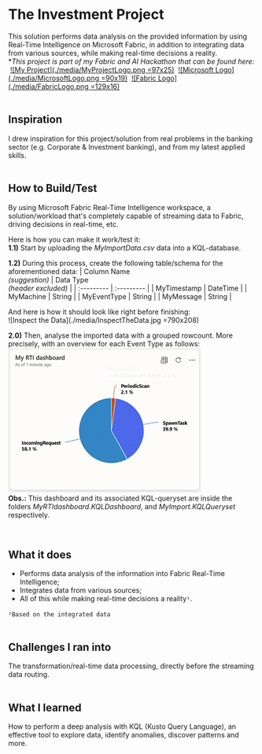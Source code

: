 # The Investment Project
This solution performs data analysis on the provided information by using Real-Time Intelligence on Microsoft Fabric, in addition to integrating data from various sources, while making real-time decisions a reality.  
**This project is part of my Fabric and AI Hackathon that can be found here:*
&nbsp;[![My Project](./media/MyProjectLogo.png =97x25)](https://devpost.com/software/the-investment-project)
&nbsp;[![Microsoft Logo](./media/MicrosoftLogo.png =90x19)](https://developer.microsoft.com/en-us/)
&nbsp;[![Fabric Logo](./media/FabricLogo.png =129x16)](https://www.microsoft.com/en-us/microsoft-fabric)  
<br>

## Inspiration
I drew inspiration for this project/solution from real problems in the banking sector (e.g. Corporate & Investment banking), and from my latest applied skills.  
<br>

## How to Build/Test
By using Microsoft Fabric Real-Time Intelligence workspace, a solution/workload that's completely capable of streaming data to Fabric, driving decisions in real-time, etc.  

Here is how you can make it work/test it:  
**1.1)** Start by uploading the *MyImportData.csv* data into a KQL-database.

**1.2)** During this process, create the following table/schema for the aforementioned data:
| Column Name <br> *(suggestion)* | Data Type <br> *(header excluded)* |
| :---------  | :--------- |
| MyTimestamp | DateTime |
| MyMachine   | String |
| MyEventType | String |
| MyMessage   | String |

And here is how it should look like right before finishing:  
![Inspect the Data](./media/InspectTheData.jpg =790x208)

**2.0)** Then, analyse the imported data with a grouped rowcount. More precisely, with an overview for each Event Type as follows:  
![Inspect the Data](./media/MyImport-Visual.gif)  
**Obs.:** This dashboard and its associated KQL-queryset are inside the folders *MyRTIdashboard.KQLDashboard*, and *MyImport.KQLQueryset* respectively.

<br>

## What it does
- Performs data analysis of the information into Fabric Real-Time Intelligence;  
- Integrates data from various sources;  
- All of this while making real-time decisions a reality`¹`.

`¹Based on the integrated data`  
<br>

## Challenges I ran into
The transformation/real-time data processing, directly before the streaming data routing.  
<br>

## What I learned
How to perform a deep analysis with KQL (Kusto Query Language), an effective tool to explore data, identify anomalies, discover patterns and more.